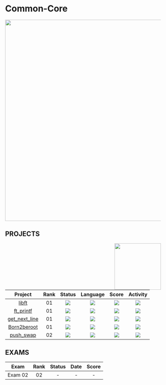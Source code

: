 # Common-Core
<div align="center">
  <img src="https://github.com/RuiPires999/Website-Images/blob/main/Common%20Core%20(1).png" width="650"/>
</div>


## PROJECTS
<img align="right" src="https://github.com/RuiPires999/Website-Images/blob/main/Opening%20dor.png" heigth="300" width="150"/>
<div align="left">

| Project | Rank | Status | Language | Score | Activity |   
| :---: | :---: | :---: | :---: | :---: | :---: |
| [libft](https://github.com/RuiPires999/Libft) | 01 | <img src="https://img.shields.io/badge/done-sucess" /> |<img src="https://img.shields.io/github/languages/top/RuiPires999/Libft" /> | <img src="https://img.shields.io/badge/125%20%2F%20125%20-sucess" /> | <img src="https://img.shields.io/github/last-commit/RuiPires999/Libft" /> |               
| [ft_printf](https://github.com/RuiPires999/ft_printf) | 01 | <img src="https://img.shields.io/badge/done-sucess" /> |<img src="https://img.shields.io/github/languages/top/RuiPires999/ft_printf" /> | <img src="https://img.shields.io/badge/100%20%2F%20125%20-sucess" /> | <img src="https://img.shields.io/github/last-commit/RuiPires999/ft_printf" /> |
| [get_next_line](https://github.com/RuiPires999/get_next_line) | 01 | <img src="https://img.shields.io/badge/done-sucess" /> |<img src="https://img.shields.io/github/languages/top/RuiPires999/get_next_line" /> | <img src="https://img.shields.io/badge/125%20%2F%20125%20-sucess" /> | <img src="https://img.shields.io/github/last-commit/RuiPires999/get_next_line" /> |
| [Born2beroot](https://img.shields.io/github/languages/count/RuiPires999/born2beroot) | 01 | <img src="https://img.shields.io/badge/done-sucess" /> |<img src="https://img.shields.io/github/languages/top/RuiPires999/born2beroot" /> | <img src="https://img.shields.io/badge/125%20%2F%20125%20-sucess" /> | <img src="https://img.shields.io/github/last-commit/RuiPires999/born2beroot" /> |
| [push_swap](https://github.com/RuiPires999/Push_swap) | 02 | <img src="https://img.shields.io/badge/in%20progress-grey" /> |<img src="https://img.shields.io/github/languages/top/RuiPires999/Push_swap" /> | <img src="https://img.shields.io/badge/0%20%2F%200%20-%20grey" /> | <img src="https://img.shields.io/github/last-commit/RuiPires999/Push_swap" /> |

</div>

## EXAMS
<div align="center">
  
  | Exam | Rank | Status | Date | Score |
  | :---: | :---: | :---: | :---: | :---: |
  | Exam 02 | 02 | - | - | - | - |
  
</div>
